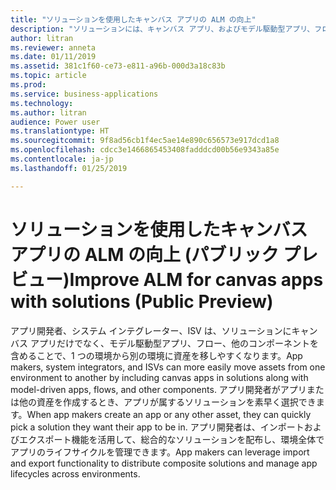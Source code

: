 ```yaml
---
title: "ソリューションを使用したキャンバス アプリの ALM の向上"
description: "ソリューションには、キャンバス アプリ、およびモデル駆動型アプリ、フロー、他のコンポーネントを含めることができます。"
author: litran
ms.reviewer: anneta
ms.date: 01/11/2019
ms.assetid: 381c1f60-ce73-e811-a96b-000d3a18c83b
ms.topic: article
ms.prod: 
ms.service: business-applications
ms.technology: 
ms.author: litran
audience: Power user
ms.translationtype: HT
ms.sourcegitcommit: 9f8ad56cb1f4ec5ae14e890c656573e917dcd1a8
ms.openlocfilehash: cdcc3e1466865453408fadddcd00b56e9343a85e
ms.contentlocale: ja-jp
ms.lasthandoff: 01/25/2019

---
```

# <a name="improve-alm-for-canvas-apps-with-solutions-public-preview"></a><span data-ttu-id="7ec81-103">ソリューションを使用したキャンバス アプリの ALM の向上 (パブリック プレビュー)</span><span class="sxs-lookup"><span data-stu-id="7ec81-103">Improve ALM for canvas apps with solutions (Public Preview)</span></span>




<span data-ttu-id="7ec81-104">アプリ開発者、システム インテグレーター、ISV は、ソリューションにキャンバス アプリだけでなく、モデル駆動型アプリ、フロー、他のコンポーネントを含めることで、1 つの環境から別の環境に資産を移しやすくなります。</span><span class="sxs-lookup"><span data-stu-id="7ec81-104">App makers, system integrators, and ISVs can more easily move assets from one environment to another by including canvas apps in solutions along with model-driven apps, flows, and other components.</span></span> <span data-ttu-id="7ec81-105">アプリ開発者がアプリまたは他の資産を作成するとき、アプリが属するソリューションを素早く選択できます。</span><span class="sxs-lookup"><span data-stu-id="7ec81-105">When app makers create an app or any other asset, they can quickly pick a solution they want their app to be in.</span></span> <span data-ttu-id="7ec81-106">アプリ開発者は、インポートおよびエクスポート機能を活用して、総合的なソリューションを配布し、環境全体でアプリのライフサイクルを管理できます。</span><span class="sxs-lookup"><span data-stu-id="7ec81-106">App makers can leverage import and export functionality to distribute composite solutions and manage app lifecycles across environments.</span></span>
